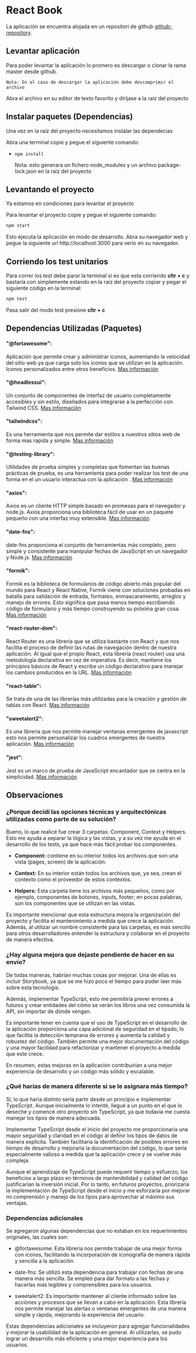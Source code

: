 # React Book

La aplicación se encuentra alojada en un repositori de github [github-repository](https://github.com/kvzon1984/React-Book).

## Levantar aplicación

Para poder levantar la aplicación lo promero es descargar o clonar la rama master desde github.

    Nota: En el caso de descargar la aplicación debe descomprimir el archivo

Abra el archivo en su editor de texto favorito y dirijase a la raiz del proyecto

## Instalar paquetes (Dependencias)

Una vez en la raiz del proyecto necesitamos instalar las dependecias

Abra una terminal copie y pegue el siguiente comando:

- `npm install`

    Nota: esto generara un fichero node_modules y un archivo package-lock.json en la raiz del proyecto

## Levantando el proyecto

Ya estamos en condiciones para levantar el proyecto

Para levantar el proyecto copie y pegue el siguiente comando:

```bash
npm start
```

Esto ejecuta la aplicación en modo de desarrollo.
Abra su navegador web y pegue la siguiente url http://localhost:3000 para verlo en su navegador.


## Corriendo los test unitarios

Para correr los test debe parar la terminal si es que esta corriendo **cltr + c** y bastaria con simplemente estando en la raiz del proyecto copiar y pegar el siguiente código en la terminal:

```bash
npm test
```

Pasa salir del modo test presione **cltr + c**

## Dependencias Utilizadas (Paquetes)

#### "@fortawesome":
Aplicación que permite crear y administrar íconos, aumentando la velocidad del sitio web ya que carga solo los íconos que se utilizan en la aplicación. Iconos personalizados entre otros beneficios. [Mas información](https://fontawesome.com/)


#### "@headlessui":
Un conjunto de componentes de interfaz de usuario completamente accesibles y sin estilo, diseñados para integrarse a la perfección con Tailwind CSS. [Mas información](https://headlessui.com/)

#### "tailwindcss":
Es una herramienta que nos permite dar estilos a nuestros sitios web de forma mas rapida y simple. [Mas información](https://tailwindcss.com/)

#### "@testing-library":
Utilidades de prueba simples y completas que fomentan las buenas prácticas de prueba, es una herramienta para poder realizar los test de una forma en el un usuario interactua con la aplicación . [Mas información](https://testing-library.com/)


#### "axios":
Axios es un cliente HTTP simple basado en promesas para el navegador y node.js. Axios proporciona una biblioteca fácil de usar en un paquete pequeño con una interfaz muy extensible. [Mas información](https://axios-http.com/)

#### "date-fns":
date-fns proporciona el conjunto de herramientas más completo, pero simple y consistente para manipular fechas de JavaScript en un navegador y Node.js. [Mas información](https://date-fns.org/)


#### "formik":
Formik es la biblioteca de formularios de código abierto más popular del mundo para React y React Native, Formik viene con soluciones probadas en batalla para validación de entrada, formateo, enmascaramiento, arreglos y manejo de errores. Esto significa que pasa menos tiempo escribiendo código de formulario y más tiempo construyendo su próxima gran cosa. [Mas información](https://formik.org/)

#### "react-router-dom":
React Router es una librería que se utiliza bastante con React y que nos facilita el proceso de definir las rutas de navegación dentro de nuestra aplicación. Al igual que el propio React, esta librería (react router) usa una metodología declarativa en vez de imperativa. Es decir, mantiene los principios básicos de React y escribe un código declarativo para manejar los cambios producidos en la URL. [Mas información](https://reactrouter.com/en/main)

#### "react-table":
Se trata de una de las librerías más utilizadas para la creación y gestión de tablas con React. [Mas información](https://tanstack.com/table/v8/?from=reactTableV7&original=https://github.com/TanStack/table/tree/v7/docs/src/pages/)

#### "sweetalert2":
Es una libreria que nos permite manejar ventanas emergentes de javascript esto nos permite personalizar los cuadros emergentes de nuestra aplicación. [Mas información](https://sweetalert2.github.io/)

#### "jest":
Jest es un marco de prueba de JavaScript encantador que se centra en la simplicidad. [Mas información](https://jestjs.io/)


## Observaciones

### ¿Porque decidí las opciones técnicas y arquitectónicas utilizadas como parte de su solución?

Bueno, lo que realicé fue crear 3 carpetas: Component, Context y Helpers. Esto me ayuda a separar la lógica y las vistas, y a su vez me ayuda en el desarrollo de los tests, ya que hace más fácil probar los componentes.

- **Component:** contiene en su interior todos los archivos que son una vista (pages, screen) de la aplicación.

- **Context:** En su interior están todos los archivos que, ya sea, crean el contexto como el proveedor de estos contextos.

- **Helpers:** Esta carpeta tiene los archivos más pequeños, como por ejemplo, componentes de botones, inputs, footer; en pocas palabras, son los componentes que se utilizan en las vistas.

Es importante mencionar que esta estructura mejora la organización del proyecto y facilita el mantenimiento a medida que crece la aplicación. Además, al utilizar un nombre consistente para las carpetas, es más sencillo para otros desarrolladores entender la estructura y colaborar en el proyecto de manera efectiva.

### ¿Hay alguna mejora que dejaste pendiente de hacer en su envío?

De todas maneras, habrían muchas cosas por mejorar. Una de ellas es incluir Storybook, ya que se me hizo poco el tiempo para poder leer más sobre esta tecnología.

Además, implementar TypeScript, esto me permitiría prever errores a futuros y crear entidades del cómo se verán los libros una vez consumida la API, sin importar de dónde vengan.

Es importante tener en cuenta que el uso de TypeScript en el desarrollo de la aplicación proporciona una capa adicional de seguridad en el tipado, lo que facilita la detección temprana de errores y aumenta la calidad y robustez del código. También permite una mejor documentación del código y una mayor facilidad para refactorizar y mantener el proyecto a medida que este crece.

En resumen, estas mejoras en la aplicación contribuirían a una mejor experiencia de desarrollo y un código más sólido y escalable.


### ¿Qué harías de manera diferente si se le asignara más tiempo?


Sí, lo que haría distinto sería partir desde un principio e implementar TypeScript. Aunque inicialmente lo intenté, llegué a un punto en el que lo deseché y comencé otro proyecto sin TypeScript, ya que todavía me cuesta manejar los tipos de manera adecuada.

Implementar TypeScript desde el inicio del proyecto me proporcionaría una mayor seguridad y claridad en el código al definir los tipos de datos de manera explícita. También facilitaría la identificación de posibles errores en tiempo de desarrollo y mejoraría la documentación del código, lo que sería especialmente valioso a medida que la aplicación crece y se vuelve más compleja.

Aunque el aprendizaje de TypeScript puede requerir tiempo y esfuerzo, los beneficios a largo plazo en términos de mantenibilidad y calidad del código justificarían la inversión inicial. Por lo tanto, en futuros proyectos, priorizaría la implementación de TypeScript desde el inicio y me esforzaría por mejorar mi comprensión y manejo de los tipos para aprovechar al máximo sus ventajas.

### Dependencias adicionales

Se agregaron algunas dependencias que no estaban en los requerimientos originales, las cuales son:

- @fortawesome: Esta librería nos permite trabajar de una mejor forma con iconos, facilitando la incorporación de iconografía de manera rápida y sencilla a la aplicación.

- date-fns: Se utilizó esta dependencia para trabajar con fechas de una manera más sencilla. Se empleó para dar formato a las fechas y hacerlas más legibles y comprensibles para los usuarios.

- sweetalert2: Es importante mantener al cliente informado sobre las acciones y procesos que se llevan a cabo en la aplicación. Esta librería nos permite manejar las alertas o ventanas emergentes de una manera simple y rápida, mejorando la experiencia del usuario.

Estas dependencias adicionales se incluyeron para agregar funcionalidades y mejorar la usabilidad de la aplicación en general. Al utilizarlas, se pudo lograr un desarrollo más eficiente y una mejor experiencia para los usuarios.




